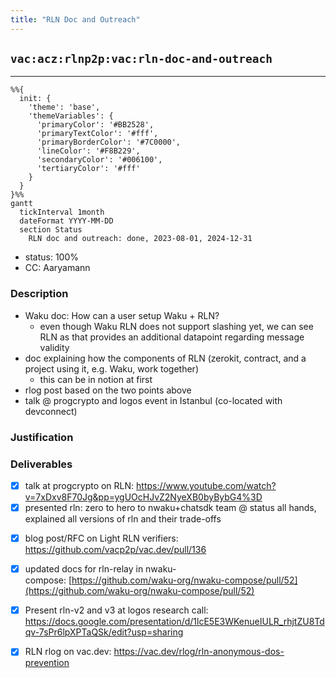 ```yaml
---
title: "RLN Doc and Outreach"
---
```

## `vac:acz:rlnp2p:vac:rln-doc-and-outreach`
---

```mermaid
%%{ 
  init: { 
    'theme': 'base', 
    'themeVariables': { 
      'primaryColor': '#BB2528', 
      'primaryTextColor': '#fff', 
      'primaryBorderColor': '#7C0000', 
      'lineColor': '#F8B229', 
      'secondaryColor': '#006100', 
      'tertiaryColor': '#fff' 
    } 
  } 
}%%
gantt
  tickInterval 1month
  dateFormat YYYY-MM-DD 
  section Status
    RLN doc and outreach: done, 2023-08-01, 2024-12-31
```

- status: 100%
- CC: Aaryamann

### Description

* Waku doc: How can a user setup Waku + RLN?
  - even though Waku RLN does not support slashing yet, we can see RLN as that provides an additional datapoint regarding message validity
* doc explaining how the components of RLN (zerokit, contract, and a project using it, e.g. Waku, work together)
  - this can be in notion at first
* rlog post based on the two points above
* talk @ progcrypto and logos event in Istanbul (co-located with devconnect)

### Justification


### Deliverables

* [x] talk at progcrypto on RLN: https://www.youtube.com/watch?v=7xDxv8F70Jg&pp=ygUOcHJvZ2NyeXB0byBybG4%3D
* [x] presented rln: zero to hero to nwaku+chatsdk team @ status all hands, explained all versions of rln and their trade-offs
- [x] blog post/RFC on Light RLN verifiers: https://github.com/vacp2p/vac.dev/pull/136
- [x] updated docs for rln-relay in nwaku-compose: [https://github.com/waku-org/nwaku-compose/pull/52](https://github.com/waku-org/nwaku-compose/pull/52)
- [x] Present rln-v2 and v3 at logos research call: https://docs.google.com/presentation/d/1lcE5E3WKenueIULR_rhjtZU8Tdqv-7sPr6lpXPTaQSk/edit?usp=sharing
- [x] RLN rlog on vac.dev: https://vac.dev/rlog/rln-anonymous-dos-prevention


